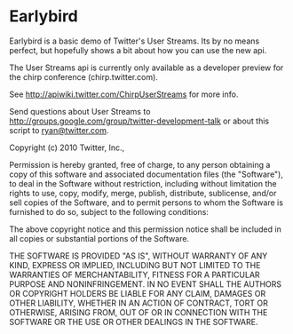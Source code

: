 # Earlybird

Earlybird is a basic demo of Twitter's User Streams. Its by no means perfect, but hopefully shows a bit about how you can use the new api.

The User Streams api is currently only available as a developer preview for the chirp conference (chirp.twitter.com).

See http://apiwiki.twitter.com/ChirpUserStreams for more info.

Send questions about User Streams to http://groups.google.com/group/twitter-development-talk or about this script to ryan@twitter.com.



Copyright (c) 2010 Twitter, Inc.,

Permission is hereby granted, free of charge, to any person obtaining a copy
of this software and associated documentation files (the "Software"), to deal
in the Software without restriction, including without limitation the rights
to use, copy, modify, merge, publish, distribute, sublicense, and/or sell
copies of the Software, and to permit persons to whom the Software is
furnished to do so, subject to the following conditions:

The above copyright notice and this permission notice shall be included in
all copies or substantial portions of the Software.

THE SOFTWARE IS PROVIDED "AS IS", WITHOUT WARRANTY OF ANY KIND, EXPRESS OR
IMPLIED, INCLUDING BUT NOT LIMITED TO THE WARRANTIES OF MERCHANTABILITY,
FITNESS FOR A PARTICULAR PURPOSE AND NONINFRINGEMENT. IN NO EVENT SHALL THE
AUTHORS OR COPYRIGHT HOLDERS BE LIABLE FOR ANY CLAIM, DAMAGES OR OTHER
LIABILITY, WHETHER IN AN ACTION OF CONTRACT, TORT OR OTHERWISE, ARISING FROM,
OUT OF OR IN CONNECTION WITH THE SOFTWARE OR THE USE OR OTHER DEALINGS IN
THE SOFTWARE.
